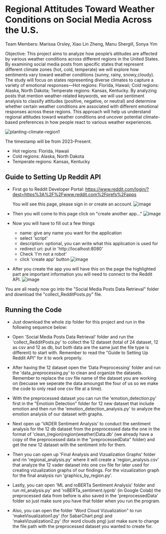 Regional Attitudes Toward Weather Conditions on Social Media Across the U.S.
============================================================================

Team Members: Marissa Orsley, Xiao Lin Zheng, Manu Shergill, Sonya Yim

Objective: This project aims to analyze how people’s attitudes are affected by various weather conditions across different regions in the United States. By examining social media posts from specific states that represent different climate zones (hot, cold, temperate) we will explore how sentiments vary toward weather conditions (sunny, rainy, snowy,cloudy).
The study will focus on states representing diverse climates to capture a variety of emotional responses—Hot regions: Florida, Hawaii; Cold regions: Alaska, North Dakota; Temperate regions: Kansas, Kentucky. By analyzing posts that mention weather-related keywords, we will use sentiment analysis to classify attitudes (positive, negative, or neutral) and determine whether certain weather conditions are associated with different emotional responses across these regions. This approach will help us understand regional attitudes toward weather conditions and uncover potential climate-based preferences in how people react to various weather experiences.

![planting-climate-region1](https://github.com/user-attachments/assets/ee31aecc-1431-447b-b6f9-f0954524add9)

The timestamp will be from 2023-Present.
- Hot regions: Florida, Hawaii
- Cold regions: Alaska, North Dakota
- Temperate regions: Kansas, Kentucky

  
## Guide to Setting Up Reddit API
- First go to Reddit Developer Portal:
   https://www.reddit.com/login/?dest=https%3A%2F%2Fwww.reddit.com%2Fprefs%2Fapps

  You will see this page, please sign in or create an account.
  ![image](https://github.com/user-attachments/assets/3ff13e1e-6f56-4108-8e48-ba9938976910)

- Then you will come to this page click on "create another app..."
  ![image](https://github.com/user-attachments/assets/a6ee7761-8c29-4e4d-bc86-14436e3e633a)

- Now you will have to fill out a few things
  - name: give any name you want for the application
  - select 'script'
  - description: optional, you can write what this application is used for
  - redirect uri: put in 'http://localhost:8080'
  - Check 'I'm not a robot'
  - click 'create app' button
![image](https://github.com/user-attachments/assets/1b3b7ac0-8c58-44f4-8858-cfc9182fcd76)

- After you create the app you will have this on the page the highlighted part are important information you will need to connect to the Reddit API.
![image](https://github.com/user-attachments/assets/942af98f-72ca-4437-84b1-452e4912a544)


You are all ready now go into the "Social Media Posts Data Retrieval" folder and download the "collect_RedditPosts.py" file.


## Running the Code

- Just download the whole zip folder for this project and run in the following sequence below:
  
- Open 'Social Media Posts Data Retrieval' folder and run the 'collect_RedditPosts.py' to collect the 12 dataset (total of 24 dataset, 12 as csv and 12 as db, but both data are the same just the file type is different) to start with. Remember to read the "Guide to Setting Up Reddit API" for it to work properly.
  
- After having the 12 dataset open the 'Data Preprocessing' folder and run the 'data_preprocessing.py' to clean and organize the datasets. Remember to replace the csv file name of the dataset you are working on (becuase we seperate the data amoungst the four of us so we make the code to only read one csv file at a time). 

- With the preprocessed dataset you can run the 'emotion_detection.py' first in the "Emotioin Detection" folder for 12 new dataset that include emotion and then run the 'emotion_detection_analysis.py' to analyze the emotion analysis of our dataset with graphs.

- Next open up 'VADER Sentiment Analysis' to conduct the sentiment analysis for the 12 db dataset from the preprocessed data the one in the format of 'clean_(region)_region_(weather)Data.db' (we already have a copy of the preprocessed data in the "preprocessedData" folder) and get the new 12 dataset with the sentiment info for them.

- Then you can open up 'Final Analysis and Vizualization Graphs' folder and rin 'regional_analysis.py' where it will create a 'region_analysis.csv' that analyze the 12 vader dataset into one csv file for later used for creating vizualization graphs of our findings. For the vizualization graph for the final analysis run 'graphics_by_region.py'.

- Lastly, you can open 'ML and roBERTa Sentiment Analysis' folder and run ml_analysis.py' and 'roBERTa_sentiment.iypnb' (in Google Colab) the preprocessed data from before is also saved in the 'preprocessedData' folder so just make sure you have that folder when you run the program.

- Also, you can open the folder 'Word Cloud Vizualization" to run 'makeVisualization1.py' (for SabarChart.png) and 'makeVizualization2.py' (for word clouds png) just make sure to change the file path with the preprocessed dataset you wanted to create for.
